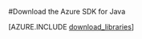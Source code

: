 <properties 
	pageTitle="Download the Azure SDK for Java (Linux)" 
	description="Download the Azure SDK for Java. Code is provided if you are set up to use Maven for build." 
	services="" 
	documentationCenter="java" 
	authors="rmcmurray" 
	manager="wpickett" 
	editor="jimbe"/>

<tags 
	ms.service="multiple" 
	ms.workload="na" 
	ms.tgt_pltfrm="na" 
	ms.devlang="Java" 
	ms.topic="article" 
	ms.date="08/14/2015" 
	ms.author="robmcm"/>

#Download the Azure SDK for Java

[AZURE.INCLUDE [download_libraries](../includes/download_libraries.md)]
